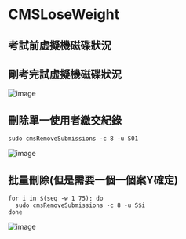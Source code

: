 # CMSLoseWeight  

## 考試前虛擬機磁碟狀況  

    
## 剛考完試虛擬機磁碟狀況  
![image](https://github.com/user-attachments/assets/0aa86cd1-36ba-4af5-acda-ae136090b392)

## 刪除單一使用者繳交紀錄  
```  
sudo cmsRemoveSubmissions -c 8 -u S01  
``` 
![image](https://github.com/user-attachments/assets/c3cfa183-0781-468e-ada3-e0bf263de8d6)  
## 批量刪除(但是需要一個一個案Y確定)  
```
for i in $(seq -w 1 75); do
  sudo cmsRemoveSubmissions -c 8 -u S$i
done

``` 
![image](https://github.com/user-attachments/assets/c0158a8d-1f17-43fd-8908-6cd4d5f149c8)

